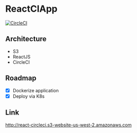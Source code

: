 # ReactCIApp
[![CircleCI](https://circleci.com/gh/TheOnly-Co/ReactCIApp.svg?style=shield&circle-token=7533b2e46c819ff7fcff3b04ebf27e739614d2ce)](https://circleci.com/gh/TheOnly-Co/ReactCIApp)

## Architecture
   
   - S3
   - ReactJS
   - CircleCI

## Roadmap
   
   - [X] Dockerize application
   - [X] Deploy via K8s

## Link 

   http://react-circleci.s3-website-us-west-2.amazonaws.com
